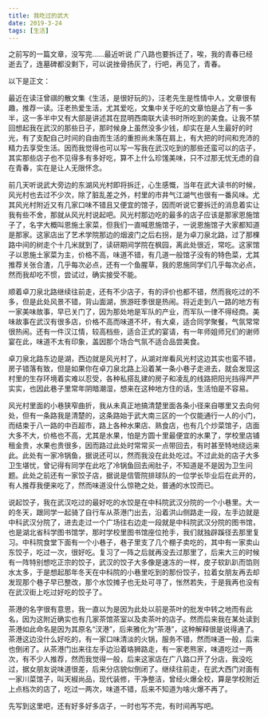 ```yaml
---
title: 我吃过的武大
date: 2019-3-24
tags: [生活]
---
```

之前写的一篇文章，没写完……最近听说 广八路也要拆迁了，唉，我的青春已经逝去了，连墓碑都没剩下，可以说挫骨扬灰了，行吧，再见了，青春。
<!--more-->
以下是正文：

最近在读汪曾祺的散文集《生活，是很好玩的》，汪老先生是性情中人，文章很有趣，推荐一读。汪老热爱生活，尤其爱吃，文集中关于吃的文章怕是占了有一多半，这一多半中又有大部是讲述其在昆明西南联大读书时所吃到的美食。让我不禁回想起我在武汉的那些日子，那时候身上虽然没多少钱，却实在是人生最好的时光，有了支配自己时间的自由而生活的重担尚未落在肩上，有大把的时间和充沛的精力去享受生活。因而我觉得也可以写一写我在武汉吃到的那些还蛮可以的店子，其实那些店子也不见得多有多好吃，算不上什么珍馐美味，只不过那无忧无虑的自在青春，实在是让人无限怀念。

前几天听说武大旁边的东湖风光村即将拆迁，心生感慨，当年在武大读书的时候，风光村也去过不少次，除了脏乱差之外，村里的市井气江湖气也很有一番风味。尤其风光村附近又有几家口味不错且又便宜的馆子，因而听说它要拆迁的消息着实让我有些不舍，那就从风光村说起吧。风光村那边吃的最多的店子应该是那家恩施馆子了，名字大概叫恩施土家菜，但我们一直喊恩施馆子，一说恩施馆子大家都知道是那家。这家店出了艺术学院那边的烟波门之后右拐，是为卓刀泉北路，过了那棵路中间的树走个十几米就到了，读研期间学院在枫园，离此处很近，常吃。这家馆子以恩施土家菜为主，价格不高，味道不错，有几道一般馆子没有的特色菜，尤其推荐关张合渣，几乎每次必点，还有一个鱼腥草，我的恩施同学们几乎每次必点，然而我却吃不惯，尝试过，确实接受不能。

顺着卓刀泉北路继续往前走，还有不少店子，有的评价也都不错，然而我吃过的不多，但是此处风景不错，背山面湖，旅游旺季很是热闹。将近走到八一路的地方有一家美味故事，早已关门了，因为那处地是军队的产业，而军队一律不得经商。美味故事在武汉有很多店，价格不高而味道不坏，有大桌，适合同学聚餐，气氛常常很热闹。还有一件汉江情，较高档些，适合正式的宴请，有一年师姐师兄们的谢师宴在此，味道不太有印象，盖因那个场合气氛不适合品尝美食。

卓刀泉北路东边是湖，西边就是风光村了，从湖对岸看风光村这边其实也蛮不错，房子错落有致，但是如果你在卓刀泉北路上沿着某一条小巷子走进去，就会发现这村里的生存环境着实难以忍受，各种私搭乱建的房子和凌乱的线路把阳光挡得严严实实，也因此巷子里常年阴暗潮湿，想来在这种地方住的话，生活怕是不容易。

风光村里面的小巷狭窄曲折，我从未真正地搞清楚里面各条小径来自哪里又去向何处，但有一条路我是清楚的，这条路始于武大南三区的一个仅能通行一人的小门，而结束于八一路的中百超市，路上各种水果店、熟食店，也有几个炒菜馆子，店面大多不大，价格也不高，尤其是水果，怕是方圆十里最便宜的水果了，学校里店铺租金贵，水果也贵很多，因而路过此处时常常买一点带回去，有时甚至特地绕远来此。此处有一家冷锅鱼，据说还可以，然而我没在此处吃过。不过此处的店子大多卫生堪忧，曾记得有同学在此吃了冷锅鱼回去闹肚子，不知道是不是因为卫生问题。此处之前还有一家饺子店，据说是信管院排球队的一位学长毕业后在此开的，有人推荐我便来吃了，然而味道没什么惊艳之处，普通的水饺而已。

说起饺子，我在武汉吃过的最好吃的水饺是在中科院武汉分院的一个小巷里。大一的冬天，跟同学一起骑了自行车从茶港门出去，沿着洪山侧路走一段，左手边就是中科武汉分院了，进去走过一个广场往右边走一段就是中科院武汉分院的图书馆，也是湖北省科学图书馆学，那时学校里图书馆座位抢手，我们就独辟蹊径去那里复习。中科院食堂下面有一个小巷子，巷子里支了几个棚子卖吃的，其中有一家卖山东饺子，吃过一次，很好吃。复习了一阵之后就再没去过那里了，后来大三的时候有一阵特别想吃正宗的饺子，武汉的饺子大多像是速冻的一样，皮子软趴趴而馅则水太多，于是想起那年冬天在中科院的小巷里吃到的那份饺子，拉着女朋友再去却发现那个巷子早已整改，那个水饺摊子也无处可寻了，怅然若失，于是我再也没有在武汉街上吃过好吃的饺子了。

茶港的名字很有意思，我一直以为是因为此处以前是茶叶的批发中转之地而有此名，因为这附近确实也有几家茶馆茶室以及卖茶叶的店子。然而后来我在某处读到茶港如此命名是因为其原名“汊港”，后来雅化为“茶港”，这种解释很是说得通了。茶港这边没什么好吃的，有一家口味清淡的火锅，服务不错，然而味道一般，后来也倒闭了。从茶港门出来往左手边沿着珞狮路走，有一家老熊家，味道吃过一两次，有不少人推荐，然而我觉得一般，后来这家店在广八路口开了分店，我没吃过，据女朋友说味道很差，后来分店貌似倒闭了。继续往前走，在武大西门对面有一家川菜馆子，叫天椒尚品，现代装修，干净整洁，曾经火爆全校，算是学校附近上点档次的店了，吃过一两次，味道不错，后来不知道为啥火爆不再了。

先写到这里吧，还有好多好多店子，一时也写不完，有时间再写吧。
